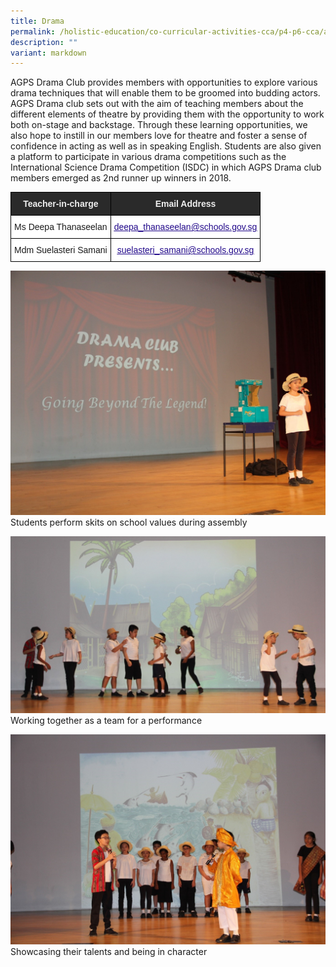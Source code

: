 ```yaml
---
title: Drama
permalink: /holistic-education/co-curricular-activities-cca/p4-p6-cca/aesthetics/drama/
description: ""
variant: markdown
---
```

AGPS Drama Club provides members with opportunities to explore various drama techniques that will enable them to be groomed into budding actors. AGPS Drama club sets out with the aim of teaching members about the different elements of theatre by providing them with the opportunity to work both on-stage and backstage. Through these learning opportunities, we also hope to instill in our members love for theatre and foster a sense of confidence in acting as well as in speaking English. Students are also given a platform to participate in various drama competitions such as the International Science Drama Competition (ISDC) in which AGPS Drama club members emerged as 2nd runner up winners in 2018.

<style type="text/css">
.tg  {border-collapse:collapse;border-spacing:0;}
.tg td{border-color:black;border-style:solid;border-width:1px;font-family:Arial, sans-serif;font-size:14px;
  overflow:hidden;padding:10px 5px;word-break:normal;}
.tg th{border-color:black;border-style:solid;border-width:1px;font-family:Arial, sans-serif;font-size:14px;
  font-weight:normal;overflow:hidden;padding:10px 5px;word-break:normal;}
.tg .tg-2705{background-color:#2A2A2A;color:#EEE;font-weight:bold;text-align:center;vertical-align:middle}
.tg .tg-f4yw{background-color:#FFF;text-align:center;vertical-align:middle}
.tg .tg-0pyt{background-color:#FFF;color:#21088A;font-weight:bold;text-align:center;text-decoration:underline;vertical-align:top}
</style>
<table class="tg">
<thead>
  <tr>
    <th class="tg-2705"><span style="color:#EEE;background-color:#2A2A2A">Teacher-in-charge</span></th>
    <th class="tg-2705"><span style="color:#EEE;background-color:#2A2A2A">Email Address</span></th>
  </tr>
</thead>
<tbody>
  <tr>
    <td class="tg-f4yw">Ms Deepa Thanaseelan</td>
    <td class="tg-0pyt"><a href="mailto:deepa_thanaseelan@schools.gov.sg"><span style="font-weight:500;text-decoration:underline;color:#21088A">deepa_thanaseelan@schools.gov.sg</span></a><br></td>
  </tr>
  
  <tr>
    <td class="tg-f4yw">Mdm Suelasteri Samani<br></td>
    <td class="tg-0pyt"><a href="mailto:suelasteri_samani@schools.gov.sg"><span style="font-weight:500;text-decoration:underline;color:#21088A">suelasteri_samani@schools.gov.sg</span></a></td>
  </tr>
</tbody>
</table>

![Students perform skits on school values during assembly](/images/CCA/Aesthetics/Drama/Students%20perform%20skits%20on%20school%20values%20during%20assembly.jpg)
Students perform skits on school values during assembly

![Working together as a team for a performance](/images/CCA/Aesthetics/Drama/Working%20together%20as%20a%20team%20for%20a%20performance.jpg)
Working together as a team for a performance

![Showcasing their talents and being in character](/images/CCA/Aesthetics/Drama/Showcasing%20their%20talents%20and%20being%20in%20character.jpg)
Showcasing their talents and being in character
